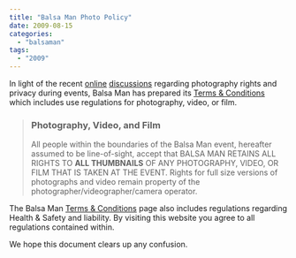 ```yaml
---
title: "Balsa Man Photo Policy"
date: 2009-08-15
categories: 
  - "balsaman"
tags: 
  - "2009"
---
```


In light of the recent [online](http://www.eff.org/deeplinks/2009/08/snatching-rights-playa) [discussions](http://www.boingboing.net/2009/08/14/burning-man-responds.html) regarding photography rights and privacy during events, Balsa Man has prepared its [Terms & Conditions](http://balsaman.org/terms-conditions/) which includes use regulations for photography, video, or film.

> ### Photography, Video, and Film
> 
> All people within the boundaries of the Balsa Man event, hereafter assumed to be line-of-sight, accept that BALSA MAN RETAINS ALL RIGHTS TO **ALL THUMBNAILS** OF ANY PHOTOGRAPHY, VIDEO, OR FILM THAT IS TAKEN AT THE EVENT. Rights for full size versions of photographs and video remain property of the photographer/videographer/camera operator.

The Balsa Man [Terms & Conditions](http://balsaman.org/terms-conditions/) page also includes regulations regarding Health & Safety and liability. By visiting this website you agree to all regulations contained within.

We hope this document clears up any confusion.
